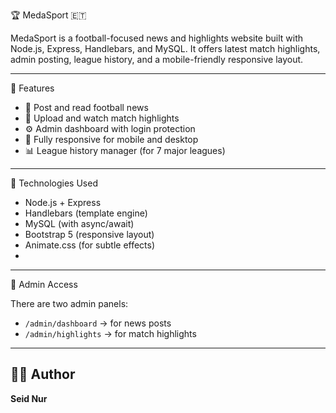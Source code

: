 🏆 MedaSport 🇪🇹

MedaSport is a football-focused news and highlights website built with Node.js, Express, Handlebars, and MySQL. It offers latest match highlights, admin posting, league history, and a mobile-friendly responsive layout.

---

🔧 Features

- 📰 Post and read football news
- 🎥 Upload and watch match highlights
- ⚙️ Admin dashboard with login protection
- 📱 Fully responsive for mobile and desktop
- 📊 League history manager (for 7 major leagues)

---

🚀 Technologies Used

- Node.js + Express
- Handlebars (template engine)
- MySQL (with async/await)
- Bootstrap 5 (responsive layout)
- Animate.css (for subtle effects)
- 
---

🤖 Admin Access

There are two admin panels:

- `/admin/dashboard` → for news posts
- `/admin/highlights` → for match highlights

---

## 🧑‍💻 Author

**Seid Nur**
